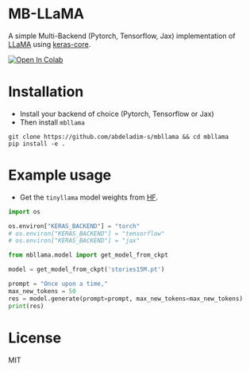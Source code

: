 # MB-LLaMA
A simple Multi-Backend (Pytorch, Tensorflow, Jax) implementation of [LLaMA](https://github.com/facebookresearch/llama) using [keras-core](https://github.com/keras-team/keras-core).

<a target="_blank" href="https://colab.research.google.com/github/abdeladim-s/mbllama/blob/main/notebook.ipynb">
  <img src="https://colab.research.google.com/assets/colab-badge.svg" alt="Open In Colab"/>
</a>

# Installation
* Install your backend of choice  (Pytorch, Tensorflow or Jax)
* Then install `mbllama`
```shell
git clone https://github.com/abdeladim-s/mbllama && cd mbllama
pip install -e .
```

# Example usage

* Get the `tinyllama` model weights from [HF](https://huggingface.co/karpathy/tinyllamas/tree/main).

```python
import os 

os.environ["KERAS_BACKEND"] = "torch"
# os.environ["KERAS_BACKEND"] = "tensorflow"
# os.environ["KERAS_BACKEND"] = "jax"

from mbllama.model import get_model_from_ckpt

model = get_model_from_ckpt('stories15M.pt')

prompt = "Once upon a time,"
max_new_tokens = 50
res = model.generate(prompt=prompt, max_new_tokens=max_new_tokens)
print(res)
```

# License
MIT